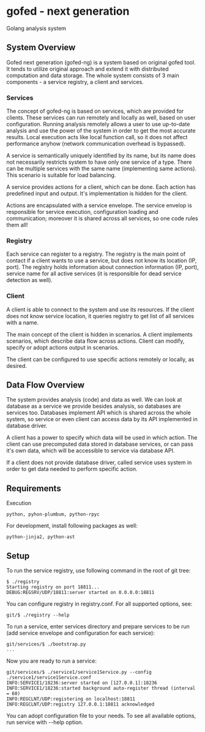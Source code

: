 # gofed - next generation

Golang analysis system

## System Overview
Gofed next generation (gofed-ng) is a system based on original gofed tool. It
tends to utilize original approach and extend it with distributed computation
and data storage. The whole system consists of 3 main components - a service
registry, a client and services.

### Services

The concept of gofed-ng is based on services, which are provided for clients.
These services can run remotely and locally as well, based on user
configuration.  Running analysis remotely allows a user to use up-to-date
analysis and use the power of the system in order to get the most accurate
results. Local execution acts like local function call, so it does not affect
performance anyhow (network communication overhead is bypassed).

A service is semantically uniquely identified by its name, but its name does
not necessarily restricts system to have only one service of a type. There can
be multiple services with the same name (implementing same actions). This
scenario is suitable for load balancing.

A service provides actions for a client, which can be done. Each action has
predefined input and output. It's implementation is hidden for the client.

Actions are encapsulated with a service envelope. The service envelop is
responsible for service execution, configuration loading and communication;
moreover it is shared across all services, so one code rules them all!

### Registry

Each service can register to a registry. The registry is the main point of
contact if a client wants to use a service, but does not know its location (IP,
port). The registry holds information about connection information (IP, port),
service name for all active services (it is responsible for dead service
detection as well).

### Client

A client is able to connect to the system and use its resources. If the client
does not know service location, it queries registry to get list of all services
with a name.

The main concept of the client is hidden in scenarios. A client implements
scenarios, which describe data flow across actions. Client can modify, specify
or adopt actions output in scenarios.

The client can be configured to use specific actions remotely or locally, as
desired.

## Data Flow Overview

The system provides analysis (code) and data as well. We can look at database as
a service we provide besides analysis, so databases are services too. Databases
implement API which is shared across the whole system, so service or even client
can access data by its API implemented in database driver.

A client has a power to specify which data will be used in which action. The
client can use precomputed data stored in database services, or can pass it's
own data, which will be accessible to service via database API.

If a client does not provide database driver, called service uses system in
order to get data needed to perform specific action.

## Requirements

Execution
```
python, pyhon-plumbum, python-rpyc
```

For development, install following packages as well:
```
python-jinja2, python-ast
```

## Setup

To run the service registry, use following command in the root of git tree:
```
$ ./registry
Starting registry on port 18811...
DEBUG:REGSRV/UDP/18811:server started on 0.0.0.0:18811
```
You can configure registry in registry.conf. For all supported options, see:
```
git/$ ./registry --help

```

To run a service, enter services directory and prepare services to be run
(add service envelope and configuration for each service):
```
git/services/$ ./bootstrap.py
...
```
Now you are ready to run a service:
```
git/services/$ ./service1/service1Service.py --config ./service1/service1Service.conf
INFO:SERVICE1/18236:server started on [127.0.0.1]:18236
INFO:SERVICE1/18236:started background auto-register thread (interval = 60)
INFO:REGCLNT/UDP:registering on localhost:18811
INFO:REGCLNT/UDP:registry 127.0.0.1:18811 acknowledged

```
You can adopt configuration file to your needs. To see all available options,
run service with --help option.

